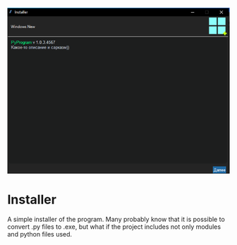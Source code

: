 ![image](1.PNG)
# Installer
A simple installer of the program.
Many probably know that it is possible to convert .py files to .exe, but what if the project includes not only modules and python files used.
